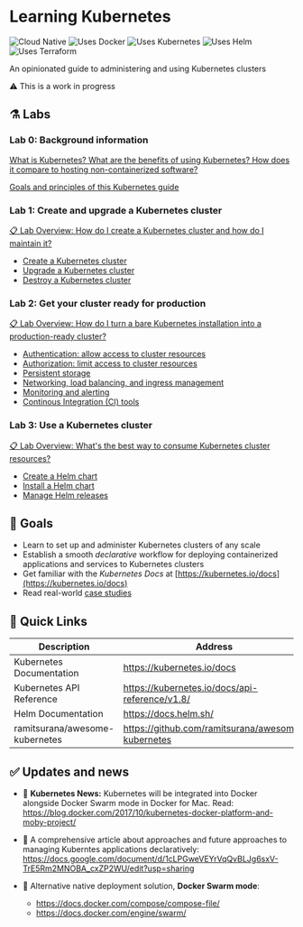 # Learning Kubernetes

![Cloud Native](https://img.shields.io/badge/cloud-native-81bfe8.svg)
![Uses Docker](https://img.shields.io/badge/uses-docker-50a3cf.svg)
![Uses Kubernetes](https://img.shields.io/badge/uses-kubernetes-3176e1.svg)
![Uses Helm](https://img.shields.io/badge/uses-helm-10a3eb.svg)
![Uses Terraform](https://img.shields.io/badge/uses-terraform-5956e3.svg)

An opinionated guide to administering and using Kubernetes clusters

⚠️ This is a work in progress

## ⚗️ Labs

### Lab 0: Background information

[What is Kubernetes? What are the benefits of using Kubernetes? How does it compare to hosting non-containerized software?](/labs/kubernetes-intro.md)

[Goals and principles of this Kubernetes guide](/labs/goals-and-principles.md)

### Lab 1: Create and upgrade a Kubernetes cluster

[📋 Lab Overview: How do I create a Kubernetes cluster and how do I maintain it?](/labs/lab1/overview.md)

- [Create a Kubernetes cluster](/labs/lab1/create-cluster.md)
- [Upgrade a Kubernetes cluster](/labs/lab1/upgrade-cluster.md)
- [Destroy a Kubernetes cluster](/labs/lab1/destroy-cluster.md)

### Lab 2: Get your cluster ready for production

[📋 Lab Overview: How do I turn a bare Kubernetes installation into a production-ready cluster?](/labs/lab2/)

- [Authentication: allow access to cluster resources](/labs/lab2/)
- [Authorization: limit access to cluster resources](/labs/lab2/)
- [Persistent storage](/labs/lab2/)
- [Networking, load balancing, and ingress management](/labs/lab2/)
- [Monitoring and alerting](/labs/lab2/)
- [Continous Integration (CI) tools](/labs/lab2/)

### Lab 3: Use a Kubernetes cluster

[📋 Lab Overview: What's the best way to consume Kubernetes cluster resources?](/labs/lab3/)

- [Create a Helm chart](/labs/lab3/)
- [Install a Helm chart](/labs/lab3/)
- [Manage Helm releases](/labs/lab3/)

## 📌 Goals

- Learn to set up and administer Kubernetes clusters of any scale
- Establish a smooth *declarative* workflow for deploying containerized applications and services to Kubernetes clusters
- Get familiar with the *Kubernetes Docs* at [https://kubernetes.io/docs](https://kubernetes.io/docs)
- Read real-world [case studies](https://github.com/ramitsurana/awesome-kubernetes#case-studies)

## 🔗 Quick Links

| Description | Address |
| --- | --- |
| Kubernetes Documentation | https://kubernetes.io/docs  |
| Kubernetes API Reference | https://kubernetes.io/docs/api-reference/v1.8/ |
| Helm Documentation | https://docs.helm.sh/ |
| ramitsurana/awesome-kubernetes | https://github.com/ramitsurana/awesome-kubernetes |


## ✅ Updates and news

- 🎉 **Kubernetes News:** Kubernetes will be integrated into Docker alongside Docker Swarm mode in Docker for Mac. Read: <https://blog.docker.com/2017/10/kubernetes-docker-platform-and-moby-project/>

- 📖 A comprehensive article about approaches and future approaches to managing Kuberntes applications declaratively: <https://docs.google.com/document/d/1cLPGweVEYrVqQvBLJg6sxV-TrE5Rm2MNOBA_cxZP2WU/edit?usp=sharing>

- 🐳 Alternative native deployment solution, **Docker Swarm mode**:
  * <https://docs.docker.com/compose/compose-file/>
  * <https://docs.docker.com/engine/swarm/>

